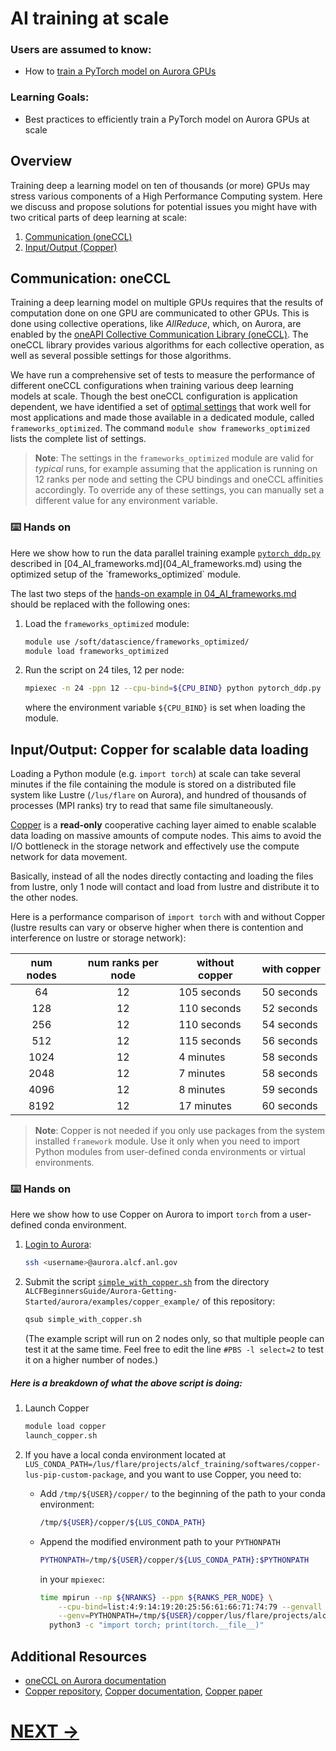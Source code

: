 # AI training at scale

### Users are assumed to know:
* How to [train a PyTorch model on Aurora GPUs](04_AI_frameworks.md)

### Learning Goals:
* Best practices to efficiently train a PyTorch model on Aurora GPUs at scale



## Overview

Training deep a learning model on ten of thousands (or more) GPUs may stress various components of a High Performance Computing system. 
Here we discuss and propose solutions for potential issues you might have with two critical parts of deep learning at scale: 

1. [Communication (oneCCL)](#communication%3A-oneccl)
1. [Input/Output (Copper)](#input%2FoutputInput/Output%3A-copper-for-scalable-data-loading)


## Communication: oneCCL

Training a deep learning model on multiple GPUs requires that the results of computation done on one GPU are communicated to other GPUs. 
This is done using collective operations, like _AllReduce_, which, on Aurora, are enabled by the [oneAPI Collective Communication Library (oneCCL)](https://docs.alcf.anl.gov/aurora/data-science/frameworks/oneCCL/). 
The oneCCL library provides various algorithms for each collective operation, as well as several possible settings for those algorithms. 

We have run a comprehensive set of tests to measure the performance of different oneCCL configurations when training various deep learning models at scale. 
Though the best oneCCL configuration is application dependent, we have identified a set of [optimal settings](https://docs.alcf.anl.gov/aurora/data-science/frameworks/oneCCL/) that work well for most applications and made those available in a dedicated module, called `frameworks_optimized`. 
The command `module show frameworks_optimized` lists the complete list of settings.

> **Note**: The settings in the `frameworks_optimized` module are valid for *typical* runs, for example assuming that the application is running on 12 ranks per node and setting the CPU bindings and oneCCL affinities accordingly. To override any of these settings, you can manually set a different value for any environment variable.


### ⌨️   Hands on

Here we show how to run the data parallel training example [`pytorch_ddp.py`](examples/04_AI_frameworks/pytorch_ddp.py`) described in [04_AI_frameworks.md](04_AI_frameworks.md) using the optimized setup of the `frameworks_optimized` module. 

The last two steps of the [hands-on example in 04_AI_frameworks.md](04_AI_frameworks.md#example%3A-training-a-pytorch-model-on-a-single-gpu-tile) should be replaced with the following ones:

1. Load the `frameworks_optimized` module:
   ```bash
   module use /soft/datascience/frameworks_optimized/
   module load frameworks_optimized
   ```
1. Run the script on 24 tiles, 12 per node:
   ```bash
   mpiexec -n 24 -ppn 12 --cpu-bind=${CPU_BIND} python pytorch_ddp.py
   ```
   where the environment variable `${CPU_BIND}` is set when loading the module.


## Input/Output: Copper for scalable data loading

Loading a Python module (e.g. `import torch`) at scale can take several minutes if the file containing the module is stored on a distributed file system like Lustre (`/lus/flare` on Aurora), and hundred of thousands of processes (MPI ranks) try to read that same file simultaneously.

[Copper](https://docs.alcf.anl.gov/aurora/data-management/copper/copper/) is a **read-only** cooperative caching layer aimed to enable scalable data loading on massive amounts of compute nodes. This aims to avoid the I/O bottleneck in the storage network and effectively use the compute network for data movement.

Basically, instead of all the nodes directly contacting and loading the files from lustre, only 1 node will contact and load from lustre and distribute it to the other nodes.

Here is a performance comparison of `import torch` with and without Copper (lustre results can vary or observe higher when there is contention and interference on lustre or storage network):

| num nodes | num ranks per node | without copper | with copper |
| :-------: | :----------------: | -------------- | ----------- |
|    64     |         12         | 105 seconds    | 50 seconds  |
|    128    |         12         | 110 seconds    | 52 seconds  |
|    256    |         12         | 110 seconds    | 54 seconds  |
|    512    |         12         | 115 seconds    | 56 seconds  |
|   1024    |         12         | 4 minutes      | 58 seconds  |
|   2048    |         12         | 7 minutes      | 58 seconds  |
|   4096    |         12         | 8 minutes      | 59 seconds  |
|   8192    |         12         | 17 minutes     | 60 seconds  |


> **Note**: Copper is not needed if you only use packages from the system installed `framework` module. Use it only when you need to import Python modules from user-defined conda environments or virtual environments.


### ⌨️   Hands on

Here we show how to use Copper on Aurora to import `torch` from a user-defined conda environment. 

1. [Login to Aurora](https://docs.alcf.anl.gov/aurora/getting-started-on-aurora/):
   ```bash
   ssh <username>@aurora.alcf.anl.gov
   ```
1. Submit the script [`simple_with_copper.sh`](examples/copper_example/simple_with_copper.sh) from the directory `ALCFBeginnersGuide/Aurora-Getting-Started/aurora/examples/copper_example/` of this repository:
   ```bash
   qsub simple_with_copper.sh
   ```
   (The example script will run on 2 nodes only, so that multiple people can test it at the same time. Feel free to edit the line `#PBS -l select=2` to test it on a higher number of nodes.)

##### Here is a breakdown of what the above script is doing:

1. Launch Copper
   ```bash
   module load copper
   launch_copper.sh
   ```

1. If you have a local conda environment located at `LUS_CONDA_PATH=/lus/flare/projects/alcf_training/softwares/copper-lus-pip-custom-package`, and you want to use Copper, you need to: 
   - Add `/tmp/${USER}/copper/` to the beginning of the path to your conda environment:
      ```bash
      /tmp/${USER}/copper/${LUS_CONDA_PATH}
      ```
   - Append the modified environment path to your `PYTHONPATH`
      ```bash
      PYTHONPATH=/tmp/${USER}/copper/${LUS_CONDA_PATH}:$PYTHONPATH
      ```
      in your `mpiexec`:
      ```bash
      time mpirun --np ${NRANKS} --ppn ${RANKS_PER_NODE} \
          --cpu-bind=list:4:9:14:19:20:25:56:61:66:71:74:79 --genvall \
          --genv=PYTHONPATH=/tmp/${USER}/copper/lus/flare/projects/alcf_training/softwares/copper-lus-pip-custom-package \
      	python3 -c "import torch; print(torch.__file__)"
      ```



## Additional Resources

- [oneCCL on Aurora documentation](https://docs.alcf.anl.gov/aurora/data-science/frameworks/oneCCL/)
- [Copper repository](https://github.com/argonne-lcf/copper/tree/main), [Copper documentation](https://alcf-copper-docs.readthedocs.io/en/latest/), [Copper paper](https://www.computer.org/csdl/proceedings-article/sc-workshops/2024/555400b320/23l2GFdlusU)

# [NEXT ->](06_DAOS.md)
